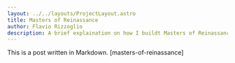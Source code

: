 ```yaml
---
layout: ../../layouts/ProjectLayout.astro
title: Masters of Reinassance
author: Flavio Rizzoglio
description: A brief explaination on how I buildt Masters of Reinassance!
---
```


This is a post written in Markdown. [masters-of-reinassance]
